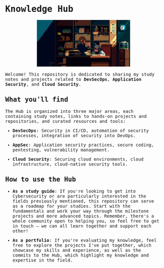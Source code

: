 <samp>
<h1>
  Knowledge Hub
</h1> 

  <p align="center">
    <img height="150" src="https://github.com/Helcony/Knowledge-Hub/blob/main/Imgs/hub.gif">
  </p>


  Welcome! This repository is dedicated to sharing my study notes and projects related to **DevSecOps**, **Application Security**, and **Cloud Security**.

  ## What you'll find

  The Hub is organized into three major areas, each containing study notes, links to hands-on projects and repositories, and curated resources and tools:
  - **DevSecOps**: Security in CI/CD, automation of security processes, integration of security into DevOps.
  
  - **AppSec**: Application security practices, secure coding, pentesting, vulnerability management.
    
  - **Cloud Security**: Securing cloud environments, cloud infrastructure, cloud-native security tools.

  ## How to use the Hub
  
  - **As a study guide**: If you're looking to get into Cybersecurity or are particularly interested in the fields previously mentioned, this repository can serve as a roadmap for your studies. Start with the fundamentals and work your way through the milestone projects and more advanced topics. Remember, there's a whole community open to helping you, so feel free to get in touch — we can all learn together and support each other!
    
  - **As a portfolio**: If you're evaluating my knowledge, feel free to explore the projects I've put together, which showcase my skills and experience, as well as the commits to the Hub, which highlight my knowledge and expertise in the field. 

<samp/>
